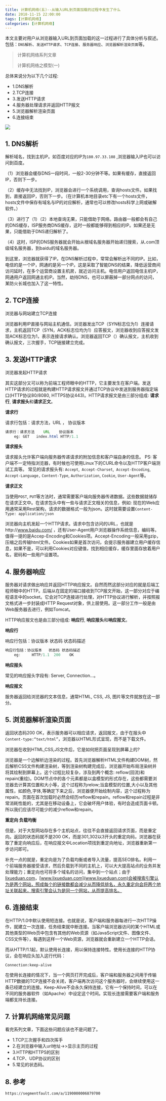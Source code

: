 ```yaml
---
title: 计算机网络(五)--从输入URL到页面加载的过程中发生了什么
date: 2018-11-15 22:00:00
tags: [计算机网络]
categories: [计算机网络]
---
```


本文主要对用户从浏览器输入URL到页面加载的这一过程进行了具体分析与叙述。包括：`DNS解析`、`发送HTTP请求`、`TCP连接`、`服务器响应`、`浏览器解析渲染页面`等。

<!--more-->

> 计算机网络系列文章
>
> 计算机网络之模型(一)

总体来说分为以下几个过程:

* 1.DNS解析
* 2.TCP连接
* 3.发送HTTP请求
* 4.服务器处理请求并返回HTTP报文
* 5.浏览器解析渲染页面
* 6.连接结束

![](https://github.com/illusorycloud/illusorycloud.github.io/raw/hexo/myImages/network/tcpip-http-relation-about.jpg)

## 1. DNS解析

解析域名，找到主机IP。如百度对应的IP为`180.97.33.108` ,浏览器输入IP也可以访问到百度。

（1）浏览器会缓存DNS一段时间，一般2-30分钟不等。如果有缓存，直接返回IP，否则下一步。

（2）缓存中无法找到IP，浏览器会进行一个系统调用，查询hosts文件。如果找到，直接返回IP，否则下一步。（在计算机本地目录etc下有一个hosts文件，hosts文件中保存有域名与IP的对应解析，通常也可以修改hosts科学上网或破解软件。）

（3）进行了（1）（2）本地查询无果，只能借助于网络。路由器一般都会有自己的DNS缓存，ISP服务商DNS缓存，这时一般都能够得到相应的IP。如果还是无果，只能借助于DNS递归解析了。

（4）这时，ISP的DNS服务器就会开始从根域名服务器开始递归搜索，从.com顶级域名服务器，到baidu的域名服务器。

到这里，浏览器就获得了IP。在DNS解析过程中，常常会解析出不同的IP。比如，电信的是一个IP，网通的是另一个IP。这是采取了智能DNS的结果，降低运营商间访问延时，在多个运营商设置主机房，就近访问主机。电信用户返回电信主机IP，网通用户返回网通主机IP。当然，劫持DNS，也可以屏蔽掉一部分网点的访问，某防火长城也加入了这一特性。

## 2. TCP连接

浏览器与网站建立TCP连接

浏览器利用IP直接与网站主机通信。浏览器发出TCP（SYN标志位为1）连接请求，主机返回TCP（SYN，ACK标志位均为1）应答报文，浏览器收到应答报文发现ACK标志位为1，表示连接请求确认。浏览器返回TCP（）确认报文，主机收到确认报文，三次握手，TCP链接建立完成。

## 3. 发送HTTP请求

浏览器发起HTTP请求

其实这部分又可以称为前端工程师眼中的HTTP，它主要发生在客户端。发送HTTP请求的过程就是构建HTTP请求报文并通过TCP协议中发送到服务器指定端口(HTTP协议80/8080, HTTPS协议443)。HTTP请求报文是由三部分组成: **请求行**, **请求报头**和**请求正文**。 

**请求行**

请求行包括：请求方法，URL  ， 协议版本

```java
请求行：请求方法    URL    协议版本
    eg:	GET   index.html HTTP/1.1
```

**请求报头**

请求报头允许客户端向服务器传递请求的附加信息和客户端自身的信息。
PS: 客户端不一定特指浏览器，有时候也可使用Linux下的CURL命令以及HTTP客户端测试工具等。
常见的请求报头有: `Accept`,` Accept-Charset`,` Accept-Encoding`,` Accept-Language,` `Content-Type`, `Authorization`, `Cookie`, `User-Agent`等。

**请求正文**

当使用`POST`, `PUT`等方法时，通常需要客户端向服务器传递数据。这些数据就储存在请求正文中。在请求包头中有一些与请求正文相关的信息，例如: 现在的Web应用通常采用Rest架构，请求的数据格式一般为json。这时就需要设置`Content-Type: application/json`

浏览器向主机发起一个HTTP请求。请求中包含访问的URL，也就是http://www.baidu.com/ ，还有User-Agent用户浏览器操作系统信息，编码等。值得一提的是Accep-Encoding和Cookies项。Accept-Encoding一般采用gzip，压缩之后传输html文件。Cookies如果是首次访问，会提示服务器建立用户缓存信息，如果不是，可以利用Cookies对应键值，找到相应缓存，缓存里面存放着用户名，密码和一些用户设置项。

## 4. 服务器响应

服务器对请求做出响应并返回HTTP响应报文。自然而然这部分对应的就是后端工程师眼中的HTTP。后端从在固定的端口接收到TCP报文开始，这一部分对应于编程语言中的socket。它会对TCP连接进行处理，对HTTP协议进行解析，并按照报文格式进一步封装成HTTP Request对象，供上层使用。这一部分工作一般是由Web服务器去进行，例如Tomcat。

HTTP响应报文也是由三部分组成: **响应行**, **响应报头**和**响应报文**。

**响应行**

响应行包括：协议版本 状态码 状态码描述

```java
响应行包括：协议版本   状态码 状态码描述
    eg:  	HTTP/1.1  200    OK
```

**响应报头**

常见的响应报头字段有: Server, Connection...。

**响应报文**

服务器返回给浏览器的文本信息，通常HTML, CSS, JS, 图片等文件就放在这一部分。

## 5. 浏览器解析渲染页面

返回状态码200 OK，表示服务器可以相应请求，返回报文，由于在报头中`Content-type:“text/html”`，浏览器以HTML形式呈现，而不是下载文件。

浏览器在收到HTML,CSS,JS文件后，它是如何把页面呈现到屏幕上的?

浏览器是一个边解析边渲染的过程。首先浏览器解析HTML文件构建DOM树，然后解析CSS文件构建渲染树，等到渲染树构建完成后，浏览器开始布局渲染树并将其绘制到屏幕上。这个过程比较复杂，涉及到两个概念: reflow(回流)和repain(重绘)。DOM节点中的各个元素都是以盒模型的形式存在，这些都需要浏览器去计算其位置和大小等，这个过程称为relow;当盒模型的位置,大小以及其他属性，如颜色,字体,等确定下来之后，浏览器便开始绘制内容，这个过程称为repain。页面在首次加载时必然会经历reflow和repain。reflow和repain过程是非常消耗性能的，尤其是在移动设备上，它会破坏用户体验，有时会造成页面卡顿。所以我们应该尽可能少的减少reflow和repain。

**重定向 负载均衡**

但是，对于大型网站存在多个主机站点，往往不会直接返回请求页面，而是重定向。返回的状态码就不是200 OK，而是301,302以3开头的重定向码，浏览器在获取了重定向响应后，在响应报文中Location项找到重定向地址，浏览器重新第一步访问即可。

补充一点的就是，重定向是为了负载均衡或者导入流量，提高SEO排名。利用一个前端服务器接受请求，然后负载到不同的主机上，可以大大提高站点的业务并发处理能力；重定向也可将多个域名的访问，集中到一个站点；由于[lixueduan.com](lixueduan.com)，[www.lixueduan.com](www.lixueduan.com)会被搜索引擎认为是两个网站，照成每个的链接数都会减少从而降低排名，永久重定向会将两个地址关联起来，搜索引擎会认为是同一个网站，从而提高排名。

## 6. 连接结束

在HTTP/1.0中默认使用短连接。也就是说，客户端和服务器每进行一次HTTP操作，就建立一次连接，任务结束就中断连接。当客户端浏览器访问的某个HTML或其他类型的Web页中包含有其他的Web资源（如JavaScript文件、图像文件、CSS文件等），每遇到这样一个Web资源，浏览器就会重新建立一个HTTP会话。

而从HTTP/1.1起，默认使用长连接，用以保持连接特性。使用长连接的HTTP协议，会在响应头加入这行代码：

```
Connection:keep-alive
```

在使用长连接的情况下，当一个网页打开完成后，客户端和服务器之间用于传输HTTP数据的TCP连接不会关闭，客户端再次访问这个服务器时，会继续使用这一条已经建立的连接。Keep-Alive不会永久保持连接，它有一个保持时间，可以在不同的服务器软件（如Apache）中设定这个时间。实现长连接需要客户端和服务端都支持长连接。

## 7. 计算机网络常见问题

看完系列文章，下面这些问题应该也不是问题了。

- 1.TCP三次握手和四次挥手
- 2.在浏览器中输入url地址->>显示主页的过程
- 3.HTTP和HTTPS的区别
- 4.TCP、UDP协议的区别
- 5.常见的状态码。

## 8. 参考

`https://segmentfault.com/a/1190000006879700`